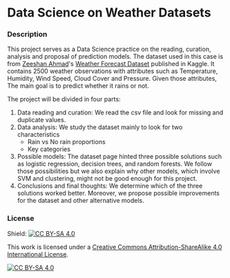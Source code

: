 # Data Science on Weather Datasets

### Description

This project serves as a Data Science practice on the reading, curation, analysis and proposal of prediction models. The dataset used in this case is from  [Zeeshan Ahmad](https://www.kaggle.com/zeeshier)'s [Weather Forecast Dataset](https://www.kaggle.com/datasets/zeeshier/weather-forecast-dataset) published in Kaggle. It contains 2500 weather observations with attributes such as Temperature, Humidity, Wind Speed, Cloud Cover and Pressure. Given those attributes, The main goal is to predict whether it rains or not.

The project will be divided in four parts:
1. Data reading and curation: We read the csv file and look for missing and duplicate values.
2. Data analysis: We study the dataset mainly to look for two characteristics
    - Rain vs No rain proportions
    - Key categories
3. Possible models: The dataset page hinted three possible solutions such as logistic regression, decision trees, and random forests. We follow those possibilities but we also explain why other models, which involve SVM and clustering, might not be good enough for this project.
4. Conclusions and final thoughts: We determine which of the three solutions worked better. Moreover, we propose possible improvements for the dataset and other alternative models.

### License

Shield: [![CC BY-SA 4.0][cc-by-sa-shield]][cc-by-sa]

This work is licensed under a
[Creative Commons Attribution-ShareAlike 4.0 International License][cc-by-sa].

[![CC BY-SA 4.0][cc-by-sa-image]][cc-by-sa]

[cc-by-sa]: http://creativecommons.org/licenses/by-sa/4.0/
[cc-by-sa-image]: https://licensebuttons.net/l/by-sa/4.0/88x31.png
[cc-by-sa-shield]: https://img.shields.io/badge/License-CC%20BY--SA%204.0-lightgrey.svg
